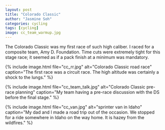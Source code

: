 ```yaml
---
layout: post
title: "Colorado Classic"
author: "Jasmine Soh"
categories: cycling
tags: [cycling]
image: cc_team_warmup.jpg
---
```


The Colorado Classic was my first race of such high caliber. I raced for a composite team, Amy D. Foundation. Time cuts were extremely tight for this stage race; it seemed as if a pack finish at a minimum was mandatory. <br />

{% include image.html file="cc_rr.jpg" alt="Colorado Classic road race" caption="The first race was a circuit race. The high altitude was certainly a shock to the lungs." %}

{% include image.html file="cc_team_talk.jpg" alt="Colorado Classic pre-race planning" caption="My team having a pre-race discussion with the DS before the final stage." %}

{% include image.html file="cc_van.jpg" alt="sprinter van in Idaho" caption="My dad and I made a road trip out of the occasion. We stopped for a ride somewhere in Idaho on the way home. It is hazey from the wildfires." %}